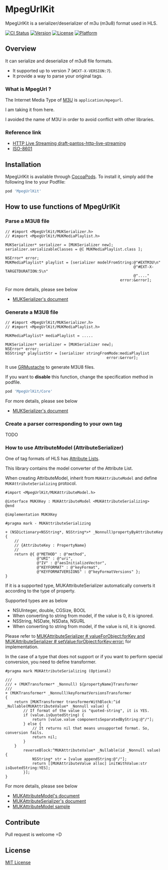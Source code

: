 MpegUrlKit
=======
MpegUrlKit is a serializer/deserializer of m3u (m3u8) format used in HLS.

[![CI Status](http://img.shields.io/travis/soranoba/MpegUrlKit.svg?style=flat)](https://travis-ci.org/soranoba/MpegUrlKit)
[![Version](https://img.shields.io/cocoapods/v/MpegUrlKit.svg?style=flat)](http://cocoapods.org/pods/MpegUrlKit)
[![License](https://img.shields.io/cocoapods/l/MpegUrlKit.svg?style=flat)](http://cocoapods.org/pods/MpegUrlKit)
[![Platform](https://img.shields.io/cocoapods/p/MpegUrlKit.svg?style=flat)](http://cocoapods.org/pods/MpegUrlKit)

## Overview

It can serialize and deserialize of m3u8 file formats.

- It supported up to version 7 (`#EXT-X-VERSION:7`).
- It provide a way to parse your original tags.

### What is MpegUrl ?

The Internet Media Type of [M3U](https://en.wikipedia.org/wiki/M3U) is `application/mpegurl`.

I am taking it from here.

I avoided the name of M3U in order to avoid conflict with other libraries.

### Reference link

- [HTTP Live Streaming draft-pantos-http-live-streaming](https://tools.ietf.org/html/draft-pantos-http-live-streaming-20)
- [ISO-8601](http://www.iso.org/iso/catalogue_detail?csnumber=40874)

## Installation

MpegUrlKit is available through [CocoaPods](http://cocoapods.org). To install
it, simply add the following line to your Podfile:

```ruby
pod 'MpegUrlKit'
```

## How to use functions of MpegUrlKit

### Parse a M3U8 file

```objc
// #import <MpegUrlKit/MUKSerializer.h>
// #import <MpegUrlKit/MUKMediaPlaylist.h>

MUKSerializer* serializer = [MUKSerializer new];
serializer.serializableClasses = @[ MUKMediaPlaylist.class ];

NSError* error;
MUKMediaPlaylist* playlist = [serializer modelFromString:@"#EXTM3U\n"
                                                         @"#EXT-X-TARGETDURATION:5\n"
                                                         @"...."
                                                   error:&error];
```

For more details, please see below
- [MUKSerializer's document](MpegUrlKit/Classes/MUKSerializer.h)

### Generate a M3U8 file

```objc
// #import <MpegUrlKit/MUKSerializer.h>
// #import <MpegUrlKit/MUKMediaPlaylist.h>

MUKMediaPlaylist* mediaPlaylist = .....

MUKSerializer* serializer = [MUKSerializer new];
NSError* error;
NSString* playlistStr = [serializer stringFromMode:mediaPlaylist
                                             error:&error];
```

It use [GRMustache](https://github.com/groue/GRMustache) to generate M3U8 files.

If you want to **disable** this function, change the specification method in podfile.

```ruby
pod 'MpegUrlKit/Core'
```

For more details, please see below
- [MUKSerializer's document](MpegUrlKit/Classes/MUKSerializer.h)

### Create a parser corresponding to your own tag

TODO

### How to use AttributeModel (AttributeSerializer)

One of tag formats of HLS has [Attribute Lists](https://tools.ietf.org/html/draft-pantos-http-live-streaming-20#section-4.2).

This library contains the model converter of the Attribute List.

When creating AttributeModel, inherit from `MUKAttributeModel` and define `MUKAttributeSerializing` protocol.

```objc
#import <MpegUrlKit/MUKAttributeModel.h>

@interface MUKXKey : MUKAttributeModel <MUKAttributeSerializing>
@end
```

```objc
@implementation MUKXKey

#pragma mark - MUKAttributeSerializing

+ (NSDictionary<NSString*, NSString*>* _Nonnull)propertyByAttributeKey
{
    //
    // {AttributeKey : PropertyName}
    //
    return @{ @"METHOD" : @"method",
              @"URI" : @"uri",
              @"IV" : @"aesInitializeVector",
              @"KEYFORMAT" : @"keyFormat",
              @"KEYFORMATVERSIONS" : @"keyFormatVersions" };
}
```

If it is a supported type, MUKAttributeSerializer automatically converts it according to the type of property.

Supported types are as below
- NSUInteger, double, CGSize, BOOL
 - When converting to string from model, if the value is 0, it is ignored.
- NSString, NSDate, NSData, NSURL
 - When converting to string from model, if the value is nil, it is ignored.

Please refer to [MUKAttributeSerializer # valueForObject:forKey and MUKAttributeSerializer # setValue:forObject:forKey:error:](MpegUrlKit/Classes/AttributeSerializer/MUKAttributeSerializer.m) for implementation.

In the case of a type that does not support or if you want to perform special conversion, you need to define transformer.

```objc
#pragma mark MUKAttributeSerializing (Optional)

///
/// + (MUKTransformer* _Nonnull) ${propertyName}Transformer
///
+ (MUKTransformer* _Nonnull)keyFormatVersionsTransformer
{
    return [MUKTransformer transformerWithBlock:^id _Nullable(MUKAttributeValue* _Nonnull value) {
        // If format of the value is "quoted-string", it is YES.
        if (value.isQuotedString) {
            return [value.value componentsSeparatedByString:@"/"];
        } else {
            // It returns nil that means unsupported format. So, conversion fails.
            return nil;
        }
    }
        reverseBlock:^MUKAttributeValue* _Nullable(id _Nonnull value) {
            NSString* str = [value appendString:@"/"];
            return [[MUKAttributeValue alloc] initWithValue:str isQuotedString:YES];
        }];
}
```

For more details, please see below
- [MUKAttributeModel's document](MpegUrlKit/Classes/AttributeSerializer/MUKAttributeModel.h)
- [MUKAttributeSerializer's document](MpegUrlKit/Classes/AttributeSerializer/MUKAttributeSerializer.h)
- [MUKAttributeModel sample](MpegUrlKit/Classes/Models/Properties/MUKXKey.m)

## Contribute

Pull request is welcome =D

## License

[MIT License](LICENSE)

